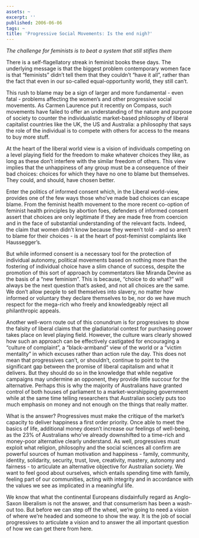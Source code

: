 ```yaml
---
assets: ~
excerpt: ''
published: 2006-06-06
tags: ~
title: 'Progressive Social Movements: Is the end nigh?'
---
```

*The challenge for feminists is to beat a system that still stifles
them*

There is a self-flagellatory streak in feminist books these days. The
underlying message is that the biggest problem contemporary women face
is that “feminists” didn’t tell them that they couldn’t “have it all”,
rather than the fact that even in our so-called equal-opportunity world,
they still can’t.

This rush to blame may be a sign of larger and more fundamental - even
fatal - problems affecting the women’s and other progressive social
movements. As Carmen Laurence put it recently on Compass, such movements
have failed to offer an understanding of the nature and purpose of
society to counter the individualistic market-based philosophy of
liberal capitalist countries like the UK, the US and Australia: a
philosophy that says the role of the individual is to compete with
others for access to the means to buy more stuff.

At the heart of the liberal world view is a vision of individuals
competing on a level playing field for the freedom to make whatever
choices they like, as long as these don’t interfere with the similar
freedom of others. This view implies that the unhappiness of any group
must be a consequence of their bad choices: choices for which they have
no one to blame but themselves. They could, and should, have chosen
better.

Enter the politics of informed consent which, in the Liberal world-view,
provides one of the few ways those who’ve made bad choices can escape
blame. From the feminist health movement to the more recent co-option of
feminist health principles by abortion foes, defenders of informed
consent assert that choices are only legitimate if they are made free
from coercion and in the face of substantial understanding of the
relevant facts. Indeed, the claim that women didn’t know because they
weren’t told - and so aren’t to blame for their choices - is at the
heart of post-feminist complaints like Haussegger’s.

But while informed consent is a necessary tool for the protection of
individual autonomy, political movements based on nothing more than the
fostering of individual choice have a slim chance of success, despite
the promotion of this sort of approach by commentators like Miranda
Devine as the basis of a “new feminism”. This is because, “choice to do
what?” will always be the next question that’s asked, and not all
choices are the same. We don’t allow people to sell themselves into
slavery, no matter how informed or voluntary they declare themselves to
be, nor do we have much respect for the mega-rich who freely and
knowledgeably reject all philanthropic appeals.

Another well-worn route out of this conundrum is for progressives to
show the falsity of liberal claims that the gladiatorial contest for
purchasing power takes place on level playing field. However, the
culture wars clearly showed how such an approach can be effectively
castigated for encouraging a “culture of complaint”, a “black-armband”
view of the world or a “victim mentality” in which excuses rather than
action rule the day. This does not mean that progressives can’t, or
shouldn’t, continue to point to the significant gap between the promise
of liberal capitalism and what it delivers. But they should do so in the
knowledge that while negative campaigns may undermine an opponent, they
provide little succour for the alternative. Perhaps this is why the
majority of Australians have granted control of both houses of
parliament to a market-worshipping government while at the same time
telling researchers that Australian society puts too much emphasis on
money and not enough on the things that really matter.

What is the answer? Progressives must make the critique of the market’s
capacity to deliver happiness a first order priority. Once able to meet
the basics of life, additional money doesn’t increase our feelings of
well-being, as the 23% of Australians who’ve already downshifted to a
time-rich and money-poor alternative clearly understand. As well,
progressives must exploit what religion, philosophy and the social
sciences all confirm are powerful sources of human motivation and
happiness - family, community, identity, solidarity, security, trust,
love, creativity, mastery, autonomy and fairness - to articulate an
alternative objective for Australian society. We want to feel good about
ourselves, which entails spending time with family, feeling part of our
communities, acting with integrity and in accordance with the values we
see as implicated in a meaningful life.

We know that what the continental Europeans disdainfully regard as
Anglo-Saxon liberalism is not the answer, and that consumerism has been
a wash-out too. But before we can step off the wheel, we’re going to
need a vision of where we’re headed and someone to show the way. It is
the job of social progressives to articulate a vision and to answer the
all important question of how we can get there from here.